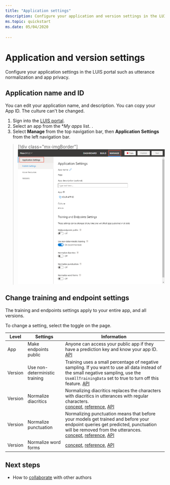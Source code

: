 ```yaml
---
title: "Application settings"
description: Configure your application and version settings in the LUIS portal such as utterance normalization and app privacy.
ms.topic: quickstart
ms.date: 05/04/2020

---
```


# Application and version settings

Configure your application settings in the LUIS portal such as utterance normalization and app privacy.

## Application name and ID

You can edit your application name, and description. You can copy your App ID. The culture can't be changed.

1. Sign into the [LUIS portal](https://www.luis.ai).
1. Select an app from the **My apps* list.
.
1. Select **Manage** from the top navigation bar, then **Application Settings** from the left navigation bar.

> [!div class="mx-imgBorder"]
> ![Screenshot of LUIS portal, Manage section, Application Settings page](media/app-settings/luis-portal-manage-section-application-settings.png)


## Change training and endpoint settings

The training and endpoints settings apply to your entire app, and all versions.

To change a setting, select the toggle on the page.

|Level|Settings|Information|
|--|--|--|
|App|Make endpoints public|Anyone can access your public app if they have a prediction key and know your app ID. [API](https://westus.dev.cognitive.microsoft.com/docs/services/5890b47c39e2bb17b84a55ff/operations/58aeface39e2bb03dcd5909e)|
|Version|Use non-deterministic training|Training uses a small percentage of negative sampling. If you want to use all data instead of the small negative sampling, use the `UseAllTrainingData` set to true to turn off this feature. [API](https://westus.dev.cognitive.microsoft.com/docs/services/5890b47c39e2bb17b84a55ff/operations/versions-update-application-version-settings)|
|Version|Normalize diacritics|Normalizing diacritics replaces the characters with diacritics in utterances with regular characters. <br>[concept](luis-concept-utterance.md#utterance-normalization), [reference](luis-reference-application-settings.md), [API](https://westus.dev.cognitive.microsoft.com/docs/services/5890b47c39e2bb17b84a55ff/operations/versions-update-application-version-settings)|
|Version|Normalize punctuation|Normalizing punctuation means that before your models get trained and before your endpoint queries get predicted, punctuation will be removed from the utterances.<br>[concept](luis-concept-utterance.md#utterance-normalization), [reference](luis-reference-application-settings.md), [API](https://westus.dev.cognitive.microsoft.com/docs/services/5890b47c39e2bb17b84a55ff/operations/versions-update-application-version-settings)|
|Version|Normalize word forms|[concept](luis-concept-utterance.md#utterance-normalization), [reference](luis-reference-application-settings.md), [API](https://westus.dev.cognitive.microsoft.com/docs/services/5890b47c39e2bb17b84a55ff/operations/versions-update-application-version-settings)|




## Next steps

* How to [collaborate](luis-how-to-collaborate.md) with other authors